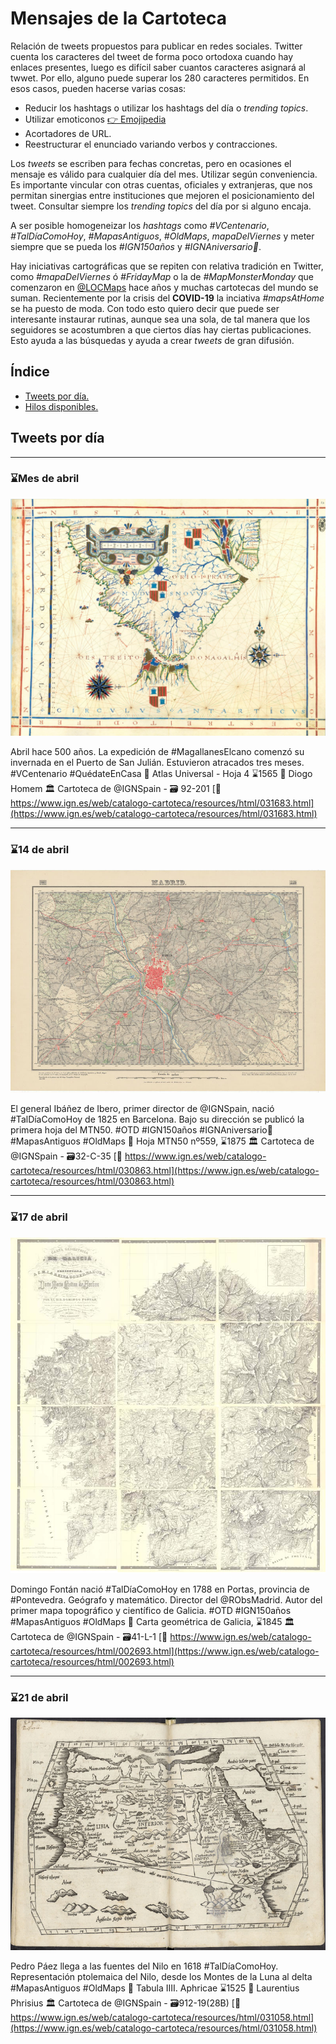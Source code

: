 # Mensajes de la Cartoteca

Relación de tweets propuestos para publicar en redes sociales. Twitter cuenta los caracteres del tweet de forma poco ortodoxa cuando hay enlaces presentes, luego es difícil saber cuantos caracteres asignará al twwet. Por ello, alguno puede superar los 280 caracteres permitidos. En esos casos, pueden hacerse varias cosas:

* Reducir los hashtags o utilizar los hashtags del día o *trending topics*.
* Utilizar emoticonos [👉 Emojipedia ](https://emojipedia.org/)
* Acortadores de URL.
* Reestructurar el enunciado variando verbos y contracciones.

Los *tweets* se escriben para fechas concretas, pero en ocasiones el mensaje es válido para cualquier día del mes. Utilizar según conveniencia. Es importante vincular con otras cuentas, oficiales y extranjeras, que nos permitan sinergias entre instituciones que mejoren el posicionamiento del tweet. Consultar siempre los *trending topics* del día por si alguno encaja.

A ser posible homogeneizar los *hashtags* como *#VCentenario*, *#TalDíaComoHoy*, *#MapasAntiguos*,  *#OldMaps*, *mapaDelViernes* y meter siempre que se pueda los *#IGN150años* y  *#IGNAniversario🎂*.

Hay iniciativas cartográficas que se repiten con relativa tradición en Twitter, como *#mapaDelViernes* ó *#FridayMap* o la de *#MapMonsterMonday* que comenzaron en [@LOCMaps](https://twitter.com/LOCMaps) hace años y muchas cartotecas del mundo se suman. Recientemente por la crisis del **COVID-19** la inciativa *#mapsAtHome* se ha puesto de moda. Con todo esto quiero decir que puede ser interesante instaurar rutinas, aunque sea una sola, de tal manera que los seguidores se acostumbren a que ciertos días hay ciertas publicaciones. Esto ayuda a las búsquedas y ayuda a crear *tweets* de gran difusión.


## Índice

* [Tweets por día.](#Tweets-por-día)
* [Hilos disponibles.](#Hilos-disponibles)


## Tweets por día

---
### ⌛Mes de abril
![Imagen genérica](img/carto-homem-sudamerica.jpg)

Abril hace 500 años. La expedición de #MagallanesElcano comenzó su invernada en el Puerto de San Julián. Estuvieron atracados tres meses.  #VCentenario #QuédateEnCasa
📜 Atlas Universal - Hoja 4 ⌛1565
🎨 Diogo Homem
🏛 Cartoteca de @IGNSpain - 🗃 92-201
[🔗 https://www.ign.es/web/catalogo-cartoteca/resources/html/031683.html](https://www.ign.es/web/catalogo-cartoteca/resources/html/031683.html)

---
### ⌛14 de abril
![Imagen genérica](img/carto-mtn50.jpg)

El general Ibáñez de Ibero, primer director de @IGNSpain, nació #TalDíaComoHoy de 1825 en Barcelona. Bajo su dirección se publicó la primera hoja del MTN50. #OTD #IGN150años #IGNAniversario🎂 #MapasAntiguos #OldMaps
📜 Hoja MTN50 nº559, ⌛1875 
🏛 Cartoteca de @IGNSpain - 🗃32-C-35
[🔗 https://www.ign.es/web/catalogo-cartoteca/resources/html/030863.html](https://www.ign.es/web/catalogo-cartoteca/resources/html/030863.html)

---
### ⌛17 de abril
![Imagen genérica](img/carto-fontan.jpg)

Domingo Fontán nació #TalDíaComoHoy en 1788 en Portas, provincia de #Pontevedra. Geógrafo y matemático. Director del @RObsMadrid. Autor del primer mapa topográfico y científico de Galicia. #OTD #IGN150años #MapasAntiguos #OldMaps
📜 Carta geométrica de Galicia, ⌛1845
🏛 Cartoteca de @IGNSpain - 🗃41-L-1
[🔗 https://www.ign.es/web/catalogo-cartoteca/resources/html/002693.html](https://www.ign.es/web/catalogo-cartoteca/resources/html/002693.html)

---
### ⌛21 de abril
![Imagen genérica](img/carto-tabula-africae.jpg)

Pedro Páez llega a las fuentes del Nilo en 1618 #TalDíaComoHoy. Representación ptolemaica del Nilo, desde los Montes de la Luna al delta #MapasAntiguos #OldMaps
📜 Tabula IIII. Aphricae ⌛1525
🎨 Laurentius Phrisius
🏛 Cartoteca de @IGNSpain - 🗃912-19(28B)
[🔗 https://www.ign.es/web/catalogo-cartoteca/resources/html/031058.html](https://www.ign.es/web/catalogo-cartoteca/resources/html/031058.html)